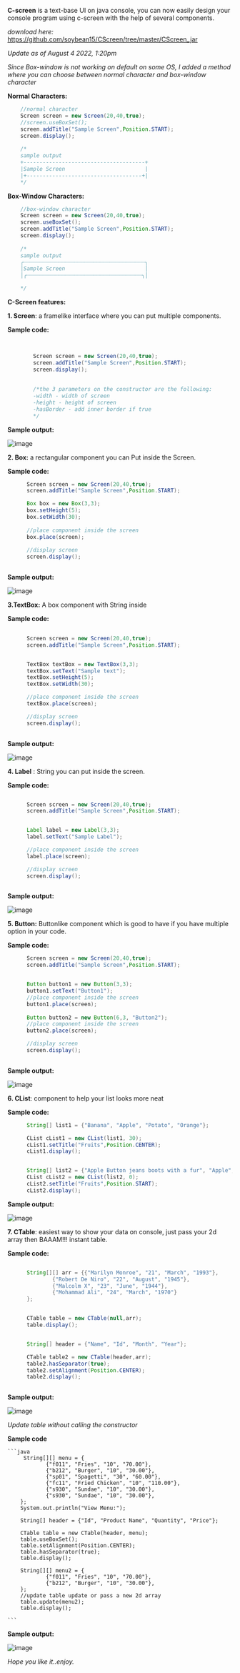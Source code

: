 **C-screen** is a text-base UI on java console, you can now easily design your console program using c-screen with the help of several components.

_download here:_ https://github.com/soybean15/CScreen/tree/master/CScreen_jar

_Update as of August 4 2022, 1:20pm_

_Since Box-window is not working on default on some OS, I added a method where you can choose between normal character and box-window character_

**Normal Characters:**
```java
    //normal character
    Screen screen = new Screen(20,40,true);
    //screen.useBoxSet();
    screen.addTitle("Sample Screen",Position.START);
    screen.display();
    
    /*
    sample output
    +--------------------------------------+
    |Sample Screen                         |
    |+------------------------------------+|
    */
```
**Box-Window Characters:**
```java
    //box-window character
    Screen screen = new Screen(20,40,true);
    screen.useBoxSet();
    screen.addTitle("Sample Screen",Position.START);
    screen.display();
    
    /*
    sample output
    ╭┈┈┈┈┈┈┈┈┈┈┈┈┈┈┈┈┈┈┈┈┈┈┈┈┈┈┈┈┈┈┈┈┈┈┈┈┈┈╮
    │Sample Screen                         │
    │╭┈┈┈┈┈┈┈┈┈┈┈┈┈┈┈┈┈┈┈┈┈┈┈┈┈┈┈┈┈┈┈┈┈┈┈┈╮│

    */
```

**C-Screen features:**

**1. Screen**: a framelike interface where you can put multiple components.
        
**Sample code:**

```java
        
        
        Screen screen = new Screen(20,40,true);
        screen.addTitle("Sample Screen",Position.START);
        screen.display();
        
        
        /*the 3 parameters on the constructor are the following:
        -width - width of screen
        -height - height of screen
        -hasBorder - add inner border if true
        */
```
                
**Sample output:**
        
![image](https://user-images.githubusercontent.com/75112014/182511031-ec59293c-8cd0-4297-8e9a-47abb9dfba84.png)




**2. Box:** a rectangular component you can Put inside the Screen.

**Sample code:**


```java
      Screen screen = new Screen(20,40,true);
      screen.addTitle("Sample Screen",Position.START);     

      Box box = new Box(3,3);
      box.setHeight(5);
      box.setWidth(30);
      
      //place component inside the screen
      box.place(screen);
      
      //display screen
      screen.display();
      
```
      
**Sample output:**

![image](https://user-images.githubusercontent.com/75112014/182512062-a3f041f9-9071-47e0-a934-bdf03e145f27.png)


**3.TextBox:** A box component with String inside

**Sample code:**

```java
        
      Screen screen = new Screen(20,40,true);
      screen.addTitle("Sample Screen",Position.START);


      TextBox textBox = new TextBox(3,3);
      textBox.setText("Sample text");
      textBox.setHeight(5);
      textBox.setWidth(30);

      //place component inside the screen
      textBox.place(screen);

      //display screen
      screen.display();
      
```


**Sample output:**
  
  
![image](https://user-images.githubusercontent.com/75112014/182512666-f2a78982-07ca-43b7-baee-4b997efb1afc.png)

      
      
      
      
**4. Label** : String you can put inside the screen.

**Sample code:**

```java

      Screen screen = new Screen(20,40,true);
      screen.addTitle("Sample Screen",Position.START);


      Label label = new Label(3,3);
      label.setText("Sample Label");

      //place component inside the screen
      label.place(screen);

      //display screen
      screen.display();
      
 ```
  
  
**Sample output:**


![image](https://user-images.githubusercontent.com/75112014/182512590-daee429e-7923-496c-9374-8b92a2e0f0e4.png)






**5. Button:** Buttonlike component which is good to have if you have multiple option in your code.

**Sample code:**


```java
      Screen screen = new Screen(20,40,true);
      screen.addTitle("Sample Screen",Position.START);


      Button button1 = new Button(3,3);
      button1.setText("Button1");
      //place component inside the screen
      button1.place(screen);
      
      Button button2 = new Button(6,3, "Button2");
      //place component inside the screen
      button2.place(screen);

      //display screen
      screen.display();
      
```
      
      
**Sample output:**


![image](https://user-images.githubusercontent.com/75112014/182513091-be1fa938-c97b-4975-b293-65a8ae5c2654.png)






**6. CList**: component to help your list looks more neat


**Sample code:**


```java
      String[] list1 = {"Banana", "Apple", "Potato", "Orange"};

      CList cList1 = new CList(list1, 30);
      cList1.setTitle("Fruits",Position.CENTER);
      cList1.display();


      String[] list2 = {"Apple Button jeans boots with a fur", "Apple", "Potato", "Orange"};
      CList cList2 = new CList(list2, 0);
      cList2.setTitle("Fruits",Position.START);
      cList2.display();


```

**Sample output:**


![image](https://user-images.githubusercontent.com/75112014/182513912-44e21a6e-f15f-4d87-b86d-621d3dbe6637.png)





**7. CTable**: easiest way to show your data on console, just pass your 2d array then BAAAM!!! instant table.

**Sample code:**

```java

      String[][] arr = {{"Marilyn Monroe", "21", "March", "1993"},
              {"Robert De Niro", "22", "August", "1945"},
              {"Malcolm X", "23", "June", "1944"},
              {"Mohammad Ali", "24", "March", "1970"}
      };


      CTable table = new CTable(null,arr);
      table.display();


      String[] header = {"Name", "Id", "Month", "Year"};

      CTable table2 = new CTable(header,arr);
      table2.hasSeparator(true);
      table2.setAlignment(Position.CENTER);
      table2.display();
      
```


**Sample output:**


![image](https://user-images.githubusercontent.com/75112014/182514176-64f2a6d9-5bac-402d-8d7d-18e5bf9192a1.png)


_Update table without calling the constructor_


**Sample code**

    ```java
         String[][] menu = {
                {"f011", "Fries", "10", "70.00"},
                {"b212", "Burger", "10", "30.00"},
                {"sp01", "Spagetti", "30", "60.00"},
                {"fc11", "Fried Chicken", "10", "110.00"},
                {"s930", "Sundae", "10", "30.00"},
                {"s930", "Sundae", "10", "30.00"},
        };
        System.out.println("View Menu:");

        String[] header = {"Id", "Product Name", "Quantity", "Price"};

        CTable table = new CTable(header, menu);
        table.useBoxSet();
        table.setAlignment(Position.CENTER);
        table.hasSeparator(true);
        table.display();

        String[][] menu2 = {
                {"f011", "Fries", "10", "70.00"},
                {"b212", "Burger", "10", "30.00"},
        };
        //update table update or pass a new 2d array
        table.update(menu2);
        table.display();
    
    ```
**Sample output:**
 
 ![image](https://user-images.githubusercontent.com/75112014/182774925-b48c68c7-1c63-4bc6-be64-a0f6a71d3b7f.png)

 
_Hope you like it..enjoy._












        
        
        



        
